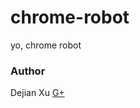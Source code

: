 chrome-robot
============

yo, chrome robot

### Author

Dejian Xu
[G+](https://plus.google.com/116305544434538996428?rel=author)
